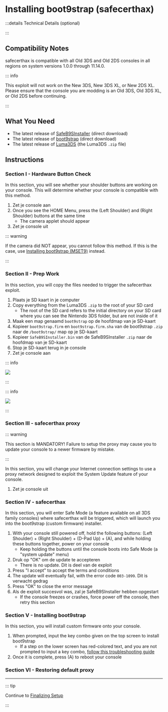 # Installing boot9strap (safecerthax)

:::details Technical Details (optional)

:::

## Compatibility Notes

safecerthax is compatible with all Old 3DS and Old 2DS consoles in all regions on system versions 1.0.0 through 11.14.0.

::: info

This exploit will not work on the New 3DS, New 3DS XL, or New 2DS XL. Please ensure that the console you are modding is an Old 3DS, Old 3DS XL, or Old 2DS before continuing.

:::

## What You Need

- The latest release of [SafeB9SInstaller](https://github.com/d0k3/SafeB9SInstaller/releases/download/v0.0.7/SafeB9SInstaller-20170605-122940.zip) (direct download)
- The latest release of [boot9strap](https://github.com/SciresM/boot9strap/releases/download/1.4/boot9strap-1.4.zip) (direct download)
- The latest release of [Luma3DS](https://github.com/LumaTeam/Luma3DS/releases/latest) (the Luma3DS `.zip` file)

## Instructions

### Section I - Hardware Button Check

In this section, you will see whether your shoulder buttons are working on your console. This will determine whether your console is compatible with this method.

1. Zet je console aan
2. Once you see the HOME Menu, press the (Left Shoulder) and (Right Shoulder) buttons at the same time
   - The camera applet should appear
3. Zet je console uit

::: warning

If the camera did NOT appear, you cannot follow this method. If this is the case, use [Installing boot9strap (MSET9)](installing-boot9strap-\(mset9\)) instead.

:::

### Section II - Prep Work

In this section, you will copy the files needed to trigger the safecerthax exploit.

1. Plaats je SD kaart in je computer
2. Copy everything from the Luma3DS `.zip` to the root of your SD card
   - The root of the SD card refers to the initial directory on your SD card where you can see the Nintendo 3DS folder, but are not inside of it
3. Maak een map genaamd `boot9strap` op de hoofdmap van je SD-kaart
4. Kopieer `boot9strap.firm` en `boot9strap.firm.sha` van de boot9strap `.zip` naar de `/boot9strap/` map op je SD-kaart
5. Kopieer `SafeB9SInstaller.bin` van de SafeB9SInstaller `.zip` naar de hoofdmap van je SD-kaart
6. Stop je SD-kaart terug in je console
7. Zet je console aan

::: info

![](/images/screenshots/safecerthax-root-layout.png)

:::

::: info

![](/images/screenshots/boot9strap-folder.png)

:::

### Section III - safecerthax proxy

::: warning

This section is MANDATORY! Failure to setup the proxy may cause you to update your console to a newer firmware by mistake.

:::

In this section, you will change your Internet connection settings to use a proxy network designed to exploit the System Update feature of your console.

<!--@include: ./_include/addproxy.md -->

1. Zet je console uit

### Section IV - safecerthax

In this section, you will enter Safe Mode (a feature available on all 3DS family consoles) where safecerthax will be triggered, which will launch you into the boot9strap (custom firmware) installer.

1. With your console still powered off, hold the following buttons: (Left Shoulder) + (Right Shoulder) + (D-Pad Up) + (A), and while holding these buttons together, power on your console
   - Keep holding the buttons until the console boots into Safe Mode (a "system update" menu)
2. Druk op "OK" om de update te accepteren
   - There is no update. Dit is deel van de exploit
3. Press "I accept" to accept the terms and conditions
4. The update will eventually fail, with the error code `003-1099`. Dit is verwacht gedrag
5. Press "OK" to close the error message
6. Als de exploit succesvol was, zal je SafeB9SInstaller hebben opgestart
   - If the console freezes or crashes, force power off the console, then retry this section

### Section V - Installing boot9strap

In this section, you will install custom firmware onto your console.

1. When prompted, input the key combo given on the top screen to install boot9strap
   - If a step on the lower screen has red-colored text, and you are not prompted to input a key combo, [follow this troubleshooting guide](troubleshooting-safecerthax)
2. Once it is complete, press (A) to reboot your console

<!--@include: ./_include/configure-luma3ds.md -->

<!--@include: ./_include/luma3ds-installed-note.md -->

### Section VI - Restoring default proxy

<!--@include: ./_include/rmproxy.md -->

___

::: tip

Continue to [Finalizing Setup](finalizing-setup)

:::
